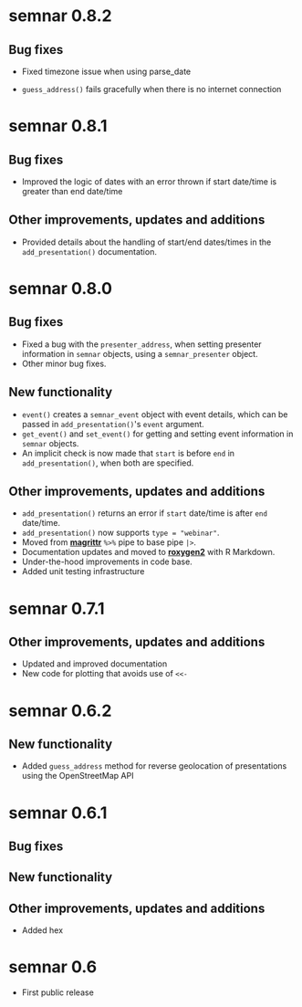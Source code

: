 # semnar 0.8.2

## Bug fixes
* Fixed timezone issue when using parse_date

* `guess_address()` fails gracefully when there is no internet connection

# semnar 0.8.1

## Bug fixes
* Improved the logic of dates with an error thrown if start date/time
  is greater than end date/time

## Other improvements, updates and additions
* Provided details about the handling of start/end dates/times in the
  `add_presentation()` documentation.

# semnar 0.8.0

## Bug fixes
* Fixed a bug with the `presenter_address`, when setting presenter
  information in `semnar` objects, using a `semnar_presenter` object.
* Other minor bug fixes.

## New functionality
* `event()` creates a `semnar_event` object with event details, which
  can be passed in `add_presentation()`'s `event` argument.
* `get_event()` and `set_event()` for getting and setting event
  information in `semnar` objects.
* An implicit check is now made that `start` is before `end` in
  `add_presentation()`, when both are specified.

## Other improvements, updates and additions
* `add_presentation()` returns an error if `start` date/time is after `end` date/time.
* `add_presentation()` now supports `type = "webinar"`.
* Moved from [**magrittr**](https://cran.r-project.org/package=magrittr) `%>%` pipe to base pipe `|>`.
* Documentation updates and moved to [**roxygen2**](https://cran.r-project.org/package=roxygen2) with R Markdown.
* Under-the-hood improvements in code base.
* Added unit testing infrastructure

# semnar 0.7.1

## Other improvements, updates and additions
* Updated and improved documentation
* New code for plotting that avoids use of `<<-`

# semnar 0.6.2

## New functionality

* Added `guess_address` method for reverse geolocation of presentations using the OpenStreetMap API

# semnar 0.6.1

## Bug fixes

## New functionality

## Other improvements, updates and additions
* Added hex

# semnar 0.6

* First public release
